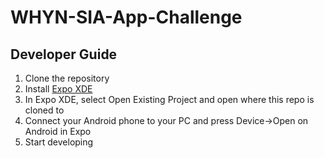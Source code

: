 # WHYN-SIA-App-Challenge

## Developer Guide
1. Clone the repository
2. Install [Expo XDE](https://expo.io/)
3. In Expo XDE, select Open Existing Project and open where this repo is cloned to
4. Connect your Android phone to your PC and press Device->Open on Android in Expo
5. Start developing
